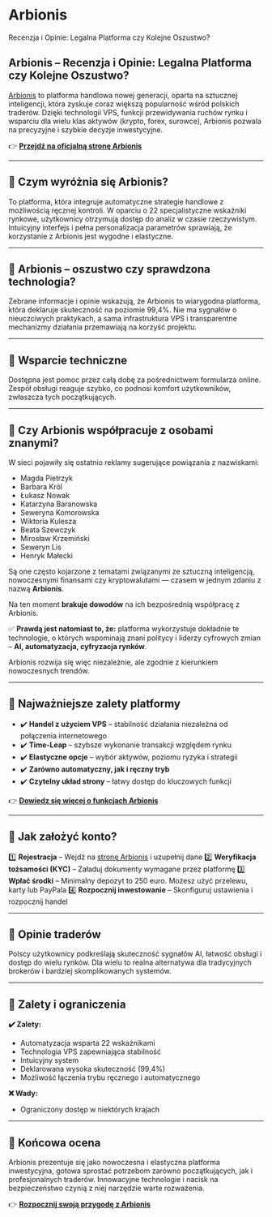 # Arbionis
Recenzja i Opinie: Legalna Platforma czy Kolejne Oszustwo?

## Arbionis – Recenzja i Opinie: Legalna Platforma czy Kolejne Oszustwo?

[Arbionis](https://arbionisplatforma.pl) to platforma handlowa nowej generacji, oparta na sztucznej inteligencji, która zyskuje coraz większą popularność wśród polskich traderów. Dzięki technologii VPS, funkcji przewidywania ruchów rynku i wsparciu dla wielu klas aktywów (krypto, forex, surowce), Arbionis pozwala na precyzyjne i szybkie decyzje inwestycyjne.

👉 **[Przejdź na oficjalną stronę Arbionis](https://arbionisplatforma.pl)**

---

## 📌 Czym wyróżnia się Arbionis?

To platforma, która integruje automatyczne strategie handlowe z możliwością ręcznej kontroli. W oparciu o 22 specjalistyczne wskaźniki rynkowe, użytkownicy otrzymują dostęp do analiz w czasie rzeczywistym. Intuicyjny interfejs i pełna personalizacja parametrów sprawiają, że korzystanie z Arbionis jest wygodne i elastyczne.

---

## 📌 Arbionis – oszustwo czy sprawdzona technologia?

Zebrane informacje i opinie wskazują, że Arbionis to wiarygodna platforma, która deklaruje skuteczność na poziomie 99,4%. Nie ma sygnałów o nieuczciwych praktykach, a sama infrastruktura VPS i transparentne mechanizmy działania przemawiają na korzyść projektu.

---

## 📌 Wsparcie techniczne

Dostępna jest pomoc przez całą dobę za pośrednictwem formularza online. Zespół obsługi reaguje szybko, co podnosi komfort użytkowników, zwłaszcza tych początkujących.

---

## 📌 Czy Arbionis współpracuje z osobami znanymi?

W sieci pojawiły się ostatnio reklamy sugerujące powiązania z nazwiskami:

- Magda Pietrzyk
- Barbara Król
- Łukasz Nowak
- Katarzyna Baranowska
- Seweryna Komorowska
- Wiktoria Kulesza
- Beata Szewczyk
- Mirosław Krzemiński
- Seweryn Lis
- Henryk Małecki

Są one często kojarzone z tematami związanymi ze sztuczną inteligencją, nowoczesnymi finansami czy kryptowalutami — czasem w jednym zdaniu z nazwą **Arbionis**.

Na ten moment **brakuje dowodów** na ich bezpośrednią współpracę z Arbionis.

✅ **Prawdą jest natomiast to, że:** platforma wykorzystuje dokładnie te technologie, o których wspominają znani politycy i liderzy cyfrowych zmian – **AI, automatyzacja, cyfryzacja rynków**.

Arbionis rozwija się więc niezależnie, ale zgodnie z kierunkiem nowoczesnych trendów.

---

## 📌 Najważniejsze zalety platformy

- ✔️ **Handel z użyciem VPS** – stabilność działania niezależna od połączenia internetowego
- ✔️ **Time-Leap** – szybsze wykonanie transakcji względem rynku
- ✔️ **Elastyczne opcje** – wybór aktywów, poziomu ryzyka i strategii
- ✔️ **Zarówno automatyczny, jak i ręczny tryb**
- ✔️ **Czytelny układ strony** – łatwy dostęp do kluczowych funkcji

👉 **[Dowiedz się więcej o funkcjach Arbionis](https://arbionisplatforma.pl)**

---

## 📌 Jak założyć konto?

1️⃣ **Rejestracja** – Wejdź na [stronę Arbionis](https://arbionisplatforma.pl) i uzupełnij dane
2️⃣ **Weryfikacja tożsamości (KYC)** – Załaduj dokumenty wymagane przez platformę
3️⃣ **Wpłać środki** – Minimalny depozyt to 250 euro. Możesz użyć przelewu, karty lub PayPala
4️⃣ **Rozpocznij inwestowanie** – Skonfiguruj ustawienia i rozpocznij handel

---

## 📌 Opinie traderów

Polscy użytkownicy podkreślają skuteczność sygnałów AI, łatwość obsługi i dostęp do wielu rynków. Dla wielu to realna alternatywa dla tradycyjnych brokerów i bardziej skomplikowanych systemów.

---

## 📌 Zalety i ograniczenia

**✔️ Zalety:**
- Automatyzacja wsparta 22 wskaźnikami
- Technologia VPS zapewniająca stabilność
- Intuicyjny system
- Deklarowana wysoka skuteczność (99,4%)
- Możliwość łączenia trybu ręcznego i automatycznego

**❌ Wady:**
- Ograniczony dostęp w niektórych krajach

---

## 📌 Końcowa ocena

Arbionis prezentuje się jako nowoczesna i elastyczna platforma inwestycyjna, gotowa sprostać potrzebom zarówno początkujących, jak i profesjonalnych traderów. Innowacyjne technologie i nacisk na bezpieczeństwo czynią z niej narzędzie warte rozważenia.

👉 **[Rozpocznij swoją przygodę z Arbionis](https://arbionisplatforma.pl)**  
